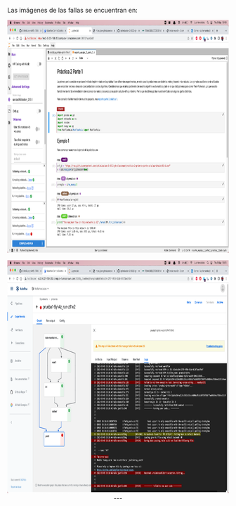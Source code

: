 
Las imágenes de las fallas se encuentran en:

<p align = "center">
    <img src="images/Falla1.png" width="900" height="530" />

<p align = "center">
    <img src="images/Falla2.png" width="900" height="530" />
---
